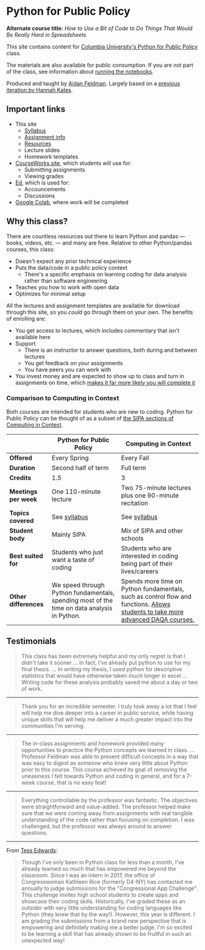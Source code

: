 # Python for Public Policy

**Alternate course title:** _How to Use a Bit of Code to Do Things That Would Be Really Hard in Spreadsheets_

This site contains content for [Columbia University's Python for Public Policy](syllabus.md) class.

The materials are also available for public consumption. If you are _not_ part of the class, see information about [running the notebooks](resources.md#jupyter-outside-this-course).

Produced and taught by [Aidan Feldman](https://api.afeld.me/). Largely based on a [previous iteration by Hannah Kates](https://github.com/hannahkates/nyu-python-public-policy).

## Important links

- This site
  - [Syllabus](syllabus.md)
  - [Assignment info](assignments.md)
  - [Resources](resources.md)
  - Lecture slides
  - Homework templates
- [CourseWorks site](https://courseworks2.columbia.edu/courses/210776), which students will use for:
  - Submitting assignments
  - Viewing grades
- [Ed](https://courseworks2.columbia.edu/courses/210776/external_tools/37606?display=borderless), which is used for:
  - Accouncements
  - Discussions
- [Google Colab](https://colab.research.google.com), where work will be completed

## Why this class?

There are countless resources out there to learn Python and pandas — books, videos, etc. — and many are free. Relative to other Python/pandas courses, this class:

- Doesn't expect any prior technical experience
- Puts the data/code in a public policy context
  - There's a specific emphasis on learning coding for data analysis rather than software engineering
- Teaches you how to work with open data
- Optimizes for minimal setup

All the lectures and assignment templates are available for download through this site, so you _could_ go through them on your own. The benefits of enrolling are:

- You get access to lectures, which includes commentary that isn't available here
- Support
  - There is an instructor to answer questions, both during and between lectures
  - You get feedback on your assignments
  - You have peers you can work with
- You invest money and are expected to show up to class and turn in assignments on time, which [makes it far more likely you will complete it](https://mashable.com/archive/warning-college-may-be-a-waste-of-your-time-and-money)

### Comparison to Computing in Context

Both courses are intended for students who are new to coding. Python for Public Policy can be thought of as a subset of [the SIPA sections of Computing in Context](https://computing-in-context.afeld.me/).

|                       | Python for Public Policy                                                                             | Computing in Context                                                                                                                           |
| --------------------- | ------------------------------------------------------------------------------------------- | ---------------------------------------------------------------------------------------------------------------------------------------------- |
| **Offered**           | Every Spring                                                                                | Every Fall                                                                                                                                     |
| **Duration**          | Second half of term                                                                         | Full term                                                                                                                                      |
| **Credits**           | 1.5                                                                                         | 3                                                                                                                                              |
| **Meetings per week** | One 110-minute lecture                                                                      | Two 75-minute lectures plus one 90-minute recitation                                                                                           |
| **Topics covered**    | See [syllabus](syllabus.md#schedule)                                                        | See [syllabus](https://computing-in-context.afeld.me/#schedule)                                                                                |
| **Student body**      | Mainly SIPA                                                                                 | Mix of SIPA and other schools                                                                                                                  |
| **Best suited for**   | Students who just want a taste of coding                                                    | Students who are interested in coding being part of their lives/careers                                                                        |
| **Other differences** | We speed through Python fundamentals, spending most of the time on data analysis in Python. | Spends more time on Python fundamentals, such as control flow and functions. [Allows students to take more advanced DAQA courses.][cic-prereq] |

[cic-prereq]: https://computing-in-context.afeld.me/#course-overview

## Testimonials

> This class has been extremely helpful and my only regret is that I didn't take it sooner … In fact, I've already put python to use for my final thesis. … In writing my thesis, I used python for descriptive statistics that would have otherwise taken much longer in excel … Writing code for these analysis probably saved me about a day or two of work.

---

> Thank you for an incredible semester. I truly took away a lot that I feel will help me dive deeper into a career in public service, while having unique skills that will help me deliver a much greater impact into the communities I'm serving.

---

> The in-class assignments and homework provided many opportunities to practice the Python concepts we learned in class. … Professor Feldman was able to present difficult concepts in a way that was easy to digest as someone who knew very little about Python prior to this course. This course achieved its goal of removing the uneasiness I felt towards Python and coding in general, and for a 7-week course, that is no easy feat!

---

> Everything controllable by the professor was fantastic. The objectives were straightforward and value-added. The professor helped make sure that we were coming away from assignments with real tangible understanding of the code rather than focusing on completion. I was challenged, but the professor was always around to answer questions.

---

From [Tess Edwards](https://www.linkedin.com/in/tess-edwards/):

> Though I've only been in Python class for less than a month, I've already learned so much that has empowered me beyond the classroom. Since I was an intern in 2017, the office of Congresswoman Kathleen Rice (formerly D4-NY) has contacted me annually to judge submissions for the "Congressional App Challenge". This challenge invites high school students to create apps and showcase their coding skills. Historically, I've graded these as an outsider with very little understanding for coding languages like Python (they knew that by the way!). However, this year is different. I am grading the submissions from a brand new perspective that is empowering and definitely making me a better judge. I'm so excited to be learning a skill that has already shown to be fruitful in such an unexpected way!
